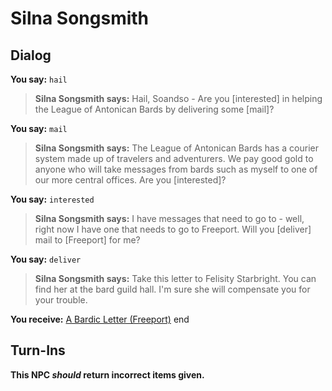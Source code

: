 # Silna Songsmith








## Dialog

**You say:** `hail`



>**Silna Songsmith says:** Hail, Soandso - Are you [interested] in helping the League of Antonican Bards by delivering some [mail]?

**You say:** `mail`



>**Silna Songsmith says:** The League of Antonican Bards has a courier system made up of travelers and adventurers. We pay good gold to anyone who will take messages from bards such as myself to one of our more central offices. Are you [interested]?

**You say:** `interested`



>**Silna Songsmith says:** I have messages that need to go to - well, right now I have one that needs to go to Freeport. Will you [deliver] mail to [Freeport] for me?

**You say:** `deliver`



>**Silna Songsmith says:** Take this letter to Felisity Starbright. You can find her at the bard guild hall. I'm sure she will compensate you for your trouble.


**You receive:**  [A Bardic Letter (Freeport)](/item/18155)
end

## Turn-Ins



**This NPC *should* return incorrect items given.**


